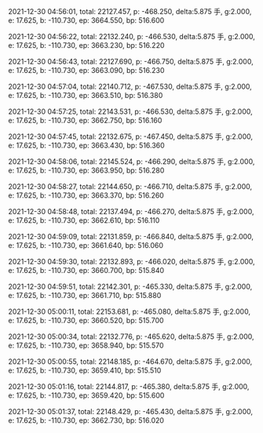2021-12-30 04:56:01, total: 22127.457, p: -468.250, delta:5.875 手, g:2.000, e: 17.625, b: -110.730, ep: 3664.550, bp: 516.600

2021-12-30 04:56:22, total: 22132.240, p: -466.530, delta:5.875 手, g:2.000, e: 17.625, b: -110.730, ep: 3663.230, bp: 516.220

2021-12-30 04:56:43, total: 22127.690, p: -466.750, delta:5.875 手, g:2.000, e: 17.625, b: -110.730, ep: 3663.090, bp: 516.230

2021-12-30 04:57:04, total: 22140.712, p: -467.530, delta:5.875 手, g:2.000, e: 17.625, b: -110.730, ep: 3663.510, bp: 516.380

2021-12-30 04:57:25, total: 22143.531, p: -466.530, delta:5.875 手, g:2.000, e: 17.625, b: -110.730, ep: 3662.750, bp: 516.160

2021-12-30 04:57:45, total: 22132.675, p: -467.450, delta:5.875 手, g:2.000, e: 17.625, b: -110.730, ep: 3663.430, bp: 516.360

2021-12-30 04:58:06, total: 22145.524, p: -466.290, delta:5.875 手, g:2.000, e: 17.625, b: -110.730, ep: 3663.950, bp: 516.280

2021-12-30 04:58:27, total: 22144.650, p: -466.710, delta:5.875 手, g:2.000, e: 17.625, b: -110.730, ep: 3663.370, bp: 516.260

2021-12-30 04:58:48, total: 22137.494, p: -466.270, delta:5.875 手, g:2.000, e: 17.625, b: -110.730, ep: 3662.610, bp: 516.110

2021-12-30 04:59:09, total: 22131.859, p: -466.840, delta:5.875 手, g:2.000, e: 17.625, b: -110.730, ep: 3661.640, bp: 516.060

2021-12-30 04:59:30, total: 22132.893, p: -466.020, delta:5.875 手, g:2.000, e: 17.625, b: -110.730, ep: 3660.700, bp: 515.840

2021-12-30 04:59:51, total: 22142.301, p: -465.330, delta:5.875 手, g:2.000, e: 17.625, b: -110.730, ep: 3661.710, bp: 515.880

2021-12-30 05:00:11, total: 22153.681, p: -465.080, delta:5.875 手, g:2.000, e: 17.625, b: -110.730, ep: 3660.520, bp: 515.700

2021-12-30 05:00:34, total: 22132.776, p: -465.620, delta:5.875 手, g:2.000, e: 17.625, b: -110.730, ep: 3658.940, bp: 515.570

2021-12-30 05:00:55, total: 22148.185, p: -464.670, delta:5.875 手, g:2.000, e: 17.625, b: -110.730, ep: 3659.410, bp: 515.510

2021-12-30 05:01:16, total: 22144.817, p: -465.380, delta:5.875 手, g:2.000, e: 17.625, b: -110.730, ep: 3659.420, bp: 515.600

2021-12-30 05:01:37, total: 22148.429, p: -465.430, delta:5.875 手, g:2.000, e: 17.625, b: -110.730, ep: 3662.730, bp: 516.020